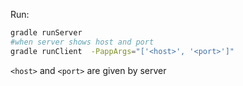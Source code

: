 Run:

```bash
gradle runServer
#when server shows host and port
gradle runClient  -PappArgs="['<host>', '<port>']"
```

`<host>` and `<port>` are given by server
